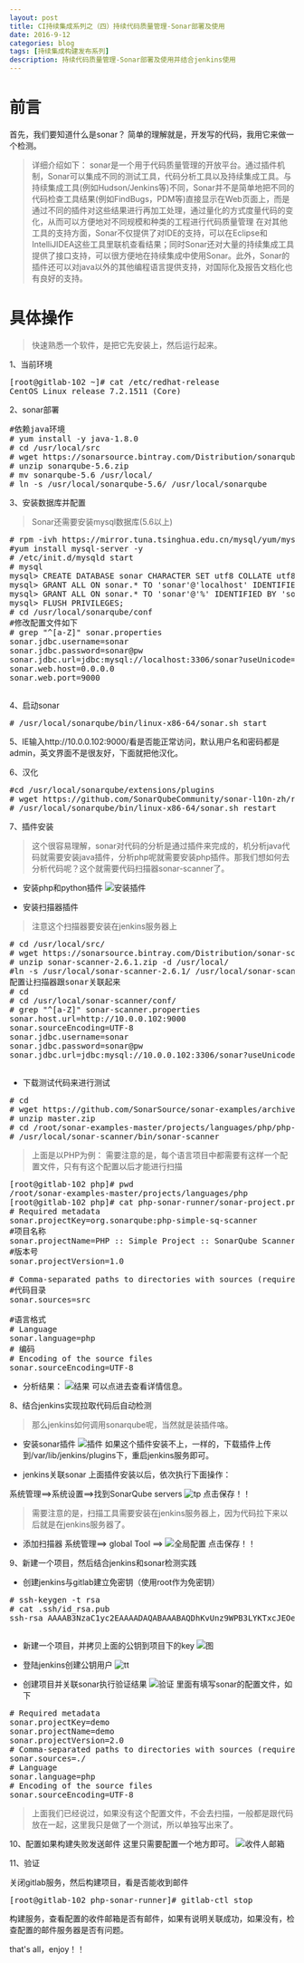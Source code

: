 ```yaml
---
layout: post
title: CI持续集成系列之（四）持续代码质量管理-Sonar部署及使用
date: 2016-9-12
categories: blog
tags: [持续集成构建发布系列]
description: 持续代码质量管理-Sonar部署及使用并结合jenkins使用
---
```


# 前言
首先，我们要知道什么是sonar？
简单的理解就是，开发写的代码，我用它来做一个检测。

>详细介绍如下：
sonar是一个用于代码质量管理的开放平台。通过插件机制，Sonar可以集成不同的测试工具，代码分析工具以及持续集成工具。与持续集成工具(例如Hudson/Jenkins等)不同，Sonar并不是简单地把不同的代码检查工具结果(例如FindBugs，PDM等)直接显示在Web页面上，而是通过不同的插件对这些结果进行再加工处理，通过量化的方式度量代码的变化，从而可以方便地对不同规模和种类的工程进行代码质量管理 
在对其他工具的支持方面，Sonar不仅提供了对IDE的支持，可以在Eclipse和IntelliJIDEA这些工具里联机查看结果；同时Sonar还对大量的持续集成工具提供了接口支持，可以很方便地在持续集成中使用Sonar。此外，Sonar的插件还可以对java以外的其他编程语言提供支持，对国际化及报告文档化也有良好的支持。

# 具体操作
>快速熟悉一个软件，是把它先安装上，然后运行起来。

1、当前环境
<pre>
[root@gitlab-102 ~]# cat /etc/redhat-release 
CentOS Linux release 7.2.1511 (Core)
</pre>

2、sonar部署
<pre>
#依赖java环境
# yum install -y java-1.8.0
# cd /usr/local/src
# wget https://sonarsource.bintray.com/Distribution/sonarqube/sonarqube-5.6.zip
# unzip sonarqube-5.6.zip
# mv sonarqube-5.6 /usr/local/
# ln -s /usr/local/sonarqube-5.6/ /usr/local/sonarqube
</pre>

3、安装数据库并配置
>Sonar还需要安装mysql数据库(5.6以上)
<pre>
# rpm -ivh https://mirror.tuna.tsinghua.edu.cn/mysql/yum/mysql57-community-el6/mysql-community-release-el6-7.noarch.rpm
#yum install mysql-server -y
# /etc/init.d/mysqld start
# mysql
mysql> CREATE DATABASE sonar CHARACTER SET utf8 COLLATE utf8_general_ci;
mysql> GRANT ALL ON sonar.* TO 'sonar'@'localhost' IDENTIFIED BY 'sonar@pw';
mysql> GRANT ALL ON sonar.* TO 'sonar'@'%' IDENTIFIED BY 'sonar@pw';
mysql> FLUSH PRIVILEGES;
# cd /usr/local/sonarqube/conf
#修改配置文件如下
# grep "^[a-Z]" sonar.properties 
sonar.jdbc.username=sonar
sonar.jdbc.password=sonar@pw
sonar.jdbc.url=jdbc:mysql://localhost:3306/sonar?useUnicode=true&characterEncoding=utf8&rewriteBatchedStatements=true&useConfigs=maxPerformance
sonar.web.host=0.0.0.0
sonar.web.port=9000

</pre>

4、启动sonar
<pre>
# /usr/local/sonarqube/bin/linux-x86-64/sonar.sh start
</pre>

5、IE输入http://10.0.0.102:9000/看是否能正常访问，默认用户名和密码都是admin，英文界面不是很友好，下面就把他汉化。

6、汉化
<pre>
#cd /usr/local/sonarqube/extensions/plugins
# wget https://github.com/SonarQubeCommunity/sonar-l10n-zh/releases/download/sonar-l10n-zh-plugin-1.11/sonar-l10n-zh-plugin-1.11.jar
# /usr/local/sonarqube/bin/linux-x86-64/sonar.sh restart
</pre>

7、插件安装
>这个很容易理解，sonar对代码的分析是通过插件来完成的，机分析java代码就需要安装java插件，分析php呢就需要安装php插件。那我们想如何去分析代码呢？这个就需要代码扫描器sonar-scanner了。

* 安装php和python插件
![安装插件](http://7xwp9m.com1.z0.glb.clouddn.com/四-sonar安装插件.gif)

* 安装扫描器插件
>注意这个扫描器要安装在jenkins服务器上
<pre>
# cd /usr/local/src/
# wget https://sonarsource.bintray.com/Distribution/sonar-scanner-cli/sonar-scanner-2.6.1.zip 
# unzip sonar-scanner-2.6.1.zip -d /usr/local/
#ln -s /usr/local/sonar-scanner-2.6.1/ /usr/local/sonar-scanner
配置让扫描器跟sonar关联起来
# cd 
# cd /usr/local/sonar-scanner/conf/
# grep "^[a-Z]" sonar-scanner.properties 
sonar.host.url=http://10.0.0.102:9000
sonar.sourceEncoding=UTF-8
sonar.jdbc.username=sonar
sonar.jdbc.password=sonar@pw
sonar.jdbc.url=jdbc:mysql://10.0.0.102:3306/sonar?useUnicode=true&amp;characterEncoding=utf8

</pre>

* 下载测试代码来进行测试
<pre>
# cd
# wget https://github.com/SonarSource/sonar-examples/archive/master.zip
# unzip master.zip
# cd /root/sonar-examples-master/projects/languages/php/php-sonar-runner
# /usr/local/sonar-scanner/bin/sonar-scanner
</pre>
>上面是以PHP为例：
需要注意的是，每个语言项目中都需要有这样一个配置文件，只有有这个配置以后才能进行扫描
<pre>
[root@gitlab-102 php]# pwd
/root/sonar-examples-master/projects/languages/php
[root@gitlab-102 php]# cat php-sonar-runner/sonar-project.properties 
# Required metadata
sonar.projectKey=org.sonarqube:php-simple-sq-scanner
#项目名称
sonar.projectName=PHP :: Simple Project :: SonarQube Scanner
#版本号
sonar.projectVersion=1.0

# Comma-separated paths to directories with sources (required)
#代码目录
sonar.sources=src

#语言格式
# Language
sonar.language=php
# 编码
# Encoding of the source files
sonar.sourceEncoding=UTF-8
</pre>
* 分析结果：
![结果](http://7xwp9m.com1.z0.glb.clouddn.com/四-sonar扫描结果.png)
可以点进去查看详情信息。

8、结合jenkins实现拉取代码后自动检测
>那么jenkins如何调用sonarqube呢，当然就是装插件咯。
* 安装sonar插件
![插件](http://7xwp9m.com1.z0.glb.clouddn.com/四-sonar插件.png)
如果这个插件安装不上，一样的，下载插件上传到/var/lib/jenkins/plugins下，重启jenkins服务即可。

* jenkins关联sonar
上面插件安装以后，依次执行下面操作：

系统管理==>系统设置==>找到SonarQube servers
![tp](http://7xwp9m.com1.z0.glb.clouddn.com/四-sonar配置.png_jixuege)
点击保存！！
>需要注意的是，扫描工具需要安装在jenkins服务器上，因为代码拉下来以后就是在jenkins服务器了。

* 添加扫描器
系统管理==> global Tool ==>
![全局配置](http://7xwp9m.com1.z0.glb.clouddn.com/四-sonar全局配置.jpg_jixuege)
点击保存！！

9、新建一个项目，然后结合jenkins和sonar检测实践

* 创建jenkins与gitlab建立免密钥（使用root作为免密钥）
<pre>
# ssh-keygen -t rsa
# cat .ssh/id_rsa.pub 
ssh-rsa AAAAB3NzaC1yc2EAAAADAQABAAABAQDhKvUnz9WPB3LYKTxcJEOe1cyM7IkUzY2u91U0RL/yVBFrREVsOc9KQyMt+hY1w0oWuZ5YG1qNvdaIXKYuNa7xzztXmodYXZKawu2ulQcv5yN3zH3XxFF5ox9FiZ0g5afUqDKVS0Xlyz1YHKpYt25z5FsSpeVPUDrYLUwFPuBdOG6oNXIIKrZaBs/3Fy6HTEDpycegipU3T9S95R48stPeXcQmzCzAYyUHeJk2ye4g7oOXRJysrbdz5edeTwTiwzLSa8zXMyAlpsNV4RuuEIQ/qf+rP7LnAO2s9EA5FhPAfUUqf6jVapvGNAgJN7zjpV0AIQFZjVJU+SuVMhAbeSxB root@jenkins-101

</pre>

* 新建一个项目，并拷贝上面的公钥到项目下的key
![图](http://7xwp9m.com1.z0.glb.clouddn.com/四-新建项目拷贝公钥1.gif)
* 登陆jenkins创建公钥用户
![tt](http://7xwp9m.com1.z0.glb.clouddn.com/四-新建jenkins用户.gif)

* 创建项目并关联sonar执行验证结果
![验证](http://7xwp9m.com1.z0.glb.clouddn.com/四-验证.gif)
里面有填写sonar的配置文件，如下
<pre>
# Required metadata
sonar.projectKey=demo
sonar.projectName=demo
sonar.projectVersion=2.0
# Comma-separated paths to directories with sources (required)
sonar.sources=./
# Language
sonar.language=php
# Encoding of the source files
sonar.sourceEncoding=UTF-8
</pre>
>上面我们已经说过，如果没有这个配置文件，不会去扫描，一般都是跟代码放在一起，这里我只是做了一个测试，所以单独写出来了。

10、配置如果构建失败发送邮件
这里只需要配置一个地方即可。
![收件人邮箱](http://7xwp9m.com1.z0.glb.clouddn.com/四-收件邮箱地址.jpg_jixuege)

11、验证

关闭gitlab服务，然后构建项目，看是否能收到邮件
<pre>
[root@gitlab-102 php-sonar-runner]# gitlab-ctl stop
</pre>
构建服务，查看配置的收件邮箱是否有邮件，如果有说明关联成功，如果没有，检查配置的邮件服务器是否有问题。

that's all，enjoy！！